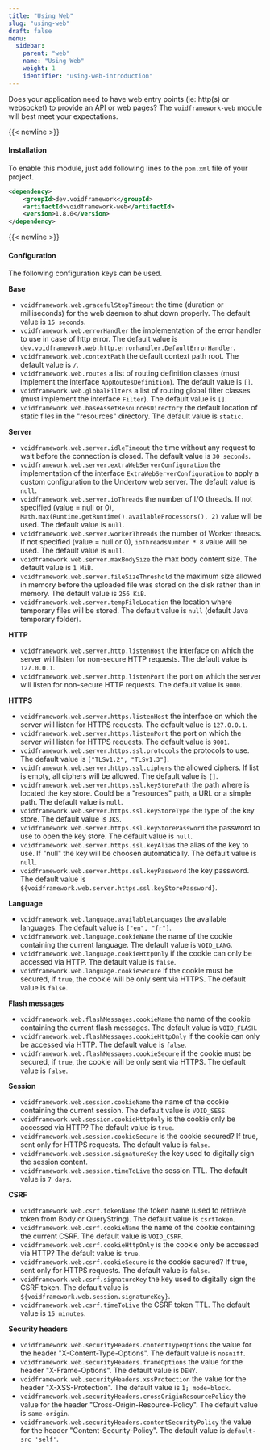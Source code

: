 ```yaml
---
title: "Using Web"
slug: "using-web"
draft: false
menu:
  sidebar:
    parent: "web"
    name: "Using Web"
    weight: 1
    identifier: "using-web-introduction"
---
```


Does your application need to have web entry points (ie: http(s) or websocket) to provide an API or web pages? The `voidframework-web` module will best meet your expectations.



{{< newline >}}
#### Installation

To enable this module, just add following lines to the `pom.xml` file of your project.

```xml
<dependency>
    <groupId>dev.voidframework</groupId>
    <artifactId>voidframework-web</artifactId>
    <version>1.8.0</version>
</dependency>
```



{{< newline >}}
#### Configuration

The following configuration keys can be used.

**Base**
* `voidframework.web.gracefulStopTimeout` the time (duration or milliseconds) for the web daemon to shut down properly. The default value is `15 seconds`.
* `voidframework.web.errorHandler` the implementation of the error handler to use in case of http error. The default value is `dev.voidframework.web.http.errorhandler.DefaultErrorHandler`.
* `voidframework.web.contextPath` the default context path root. The default value is `/`.
* `voidframework.web.routes` a list of routing definition classes (must implement the interface `AppRoutesDefinition`). The default value is `[]`.
* `voidframework.web.globalFilters` a list of routing global filter classes (must implement the interface `Filter`). The default value is `[]`.
* `voidframework.web.baseAssetResourcesDirectory` the default location of static files in the "resources" directory. The default value is `static`.

**Server**
* `voidframework.web.server.idleTimeout` the time without any request to wait before the connection is closed. The default value is `30 seconds`.
* `voidframework.web.server.extraWebServerConfiguration` the implementation of the interface `ExtraWebServerConfiguration` to apply a custom configuration to the Undertow web server. The default value is `null`.
* `voidframework.web.server.ioThreads` the number of I/O threads. If not specified (value = null or 0), `Math.max(Runtime.getRuntime().availableProcessors(), 2)` value will be used. The default value is `null`.
* `voidframework.web.server.workerThreads` the number of Worker threads. If not specified (value = null or 0), `ioThreadsNumber * 8` value will be used. The default value is `null`.
* `voidframework.web.server.maxBodySize` the max body content size. The default value is `1 MiB`.
* `voidframework.web.server.fileSizeThreshold` the maximum size allowed in memory before the uploaded file was stored on the disk rather than in memory. The default value is `256 KiB`.
* `voidframework.web.server.tempFileLocation` the location where temporary files will be stored. The default value is `null` (default Java temporary folder).

**HTTP**
* `voidframework.web.server.http.listenHost` the interface on which the server will listen for non-secure HTTP requests. The default value is `127.0.0.1`.
* `voidframework.web.server.http.listenPort` the port on which the server will listen for non-secure HTTP requests. The default value is `9000`.

**HTTPS**
* `voidframework.web.server.https.listenHost` the interface on which the server will listen for HTTPS requests. The default value is `127.0.0.1`.
* `voidframework.web.server.https.listenPort` the port on which the server will listen for HTTPS requests. The default value is `9001`.
* `voidframework.web.server.https.ssl.protocols` the protocols to use. The default value is `["TLSv1.2", "TLSv1.3"]`.
* `voidframework.web.server.https.ssl.ciphers` the allowed ciphers. If list is empty, all ciphers will be allowed. The default value is `[]`.
* `voidframework.web.server.https.ssl.keyStorePath` the path where is located the key store. Could be a "resources" path, a URL or a simple path. The default value is `null`.
* `voidframework.web.server.https.ssl.keyStoreType` the type of the key store. The default value is `JKS`.
* `voidframework.web.server.https.ssl.keyStorePassword` the password to use to open the key store. The default value is `null`.
* `voidframework.web.server.https.ssl.keyAlias` the alias of the key to use. If "null" the key will be choosen automatically. The default value is `null`.
* `voidframework.web.server.https.ssl.keyPassword` the key password. The default value is `${voidframework.web.server.https.ssl.keyStorePassword}`.

**Language**
* `voidframework.web.language.availableLanguages` the available languages. The default value is `["en", "fr"]`.
* `voidframework.web.language.cookieName` the name of the cookie containing the current language. The default value is `VOID_LANG`.
* `voidframework.web.language.cookieHttpOnly` if the cookie can only be accessed via HTTP. The default value is `false`.
* `voidframework.web.language.cookieSecure` if the cookie must be secured, if `true`, the cookie will be only sent via HTTPS. The default value is `false`.

**Flash messages**
* `voidframework.web.flashMessages.cookieName` the name of the cookie containing the current flash messages. The default value is `VOID_FLASH`.
* `voidframework.web.flashMessages.cookieHttpOnly` if the cookie can only be accessed via HTTP. The default value is `false`.
* `voidframework.web.flashMessages.cookieSecure` if the cookie must be secured, if `true`, the cookie will be only sent via HTTPS. The default value is `false`.

**Session**
* `voidframework.web.session.cookieName` the name of the cookie containing the current session. The default value is `VOID_SESS`.
* `voidframework.web.session.cookieHttpOnly` is the cookie only be accessed via HTTP? The default value is `true`.
* `voidframework.web.session.cookieSecure` is the cookie secured? If true, sent only for HTTPS requests. The default value is `false`.
* `voidframework.web.session.signatureKey` the key used to digitally sign the session content.
* `voidframework.web.session.timeToLive` the session TTL. The default value is `7 days`.

**CSRF**
* `voidframework.web.csrf.tokenName` the token name (used to retrieve token from Body or QueryString). The default value is `csrfToken`.
* `voidframework.web.csrf.cookieName` the name of the cookie containing the current CSRF. The default value is `VOID_CSRF`.
* `voidframework.web.csrf.cookieHttpOnly` is the cookie only be accessed via HTTP? The default value is `true`.
* `voidframework.web.csrf.cookieSecure` is the cookie secured? If true, sent only for HTTPS requests. The default value is `false`.
* `voidframework.web.csrf.signatureKey` the key used to digitally sign the CSRF token. The default value is `${voidframework.web.session.signatureKey}`.
* `voidframework.web.csrf.timeToLive` the CSRF token TTL. The default value is `15 minutes`.

**Security headers**
* `voidframework.web.securityHeaders.contentTypeOptions` the value for the header "X-Content-Type-Options". The default value is `nosniff`.
* `voidframework.web.securityHeaders.frameOptions` the value for the header "X-Frame-Options". The default value is `DENY`.
* `voidframework.web.securityHeaders.xssProtection` the value for the header "X-XSS-Protection". The default value is `1; mode=block`.
* `voidframework.web.securityHeaders.crossOriginResourcePolicy` the value for the header "Cross-Origin-Resource-Policy". The default value is `same-origin`.
* `voidframework.web.securityHeaders.contentSecurityPolicy` the value for the header "Content-Security-Policy". The default value is `default-src 'self'`.
